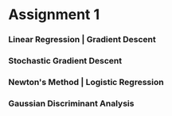 # Assignment 1

### Linear Regression | Gradient Descent

### Stochastic Gradient Descent

### Newton's Method | Logistic Regression

### Gaussian Discriminant Analysis
